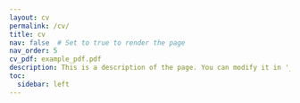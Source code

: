 ```yaml
---
layout: cv
permalink: /cv/
title: cv
nav: false  # Set to true to render the page
nav_order: 5
cv_pdf: example_pdf.pdf
description: This is a description of the page. You can modify it in '_pages/cv.md'. You can also change or remove the top pdf download button.
toc:
  sidebar: left
---
```

